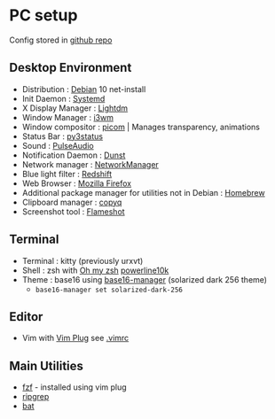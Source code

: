 # PC setup

Config stored in [github repo](https://github.com/gfeun/dotfiles)

## Desktop Environment

- Distribution : [Debian](https://www.debian.org/) 10 net-install
- Init Daemon : [Systemd](https://freedesktop.org/wiki/Software/systemd/)
- X Display Manager : [Lightdm](https://github.com/canonical/lightdm)
- Window Manager : [i3wm](https://i3wm.org/)
- Window compositor : [picom](https://github.com/yshui/picom) | Manages transparency, animations
- Status Bar : [py3status](https://github.com/ultrabug/py3status)
- Sound : [PulseAudio](https://www.freedesktop.org/wiki/Software/PulseAudio/)
- Notification Daemon : [Dunst](https://dunst-project.org/)
- Network manager : [NetworkManager](https://gitlab.freedesktop.org/NetworkManager/NetworkManager)
- Blue light filter : [Redshift](http://jonls.dk/redshift/)
- Web Browser : [Mozilla Firefox](https://www.mozilla.org/en-US/firefox/new/)
- Additional package manager for utilities not in Debian : [Homebrew](https://brew.sh/)
- Clipboard manager : [copyq](https://github.com/hluk/CopyQ)
- Screenshot tool : [Flameshot](https://github.com/flameshot-org/flameshot)

## Terminal

- Terminal : kitty (previously urxvt)
- Shell : zsh with [Oh my zsh](https://ohmyz.sh/) [powerline10k](https://github.com/romkatv/powerlevel10k)
- Theme : base16 using [base16-manager](https://github.com/base16-manager/base16-manager) (solarized dark 256 theme)
  - `base16-manager set solarized-dark-256`

## Editor

- Vim with [Vim Plug](https://github.com/junegunn/vim-plug) see [.vimrc]()

## Main Utilities

- [fzf](https://github.com/junegunn/fzf) - installed using vim plug
- [ripgrep](https://github.com/BurntSushi/ripgrep)
- [bat](https://github.com/sharkdp/bat)
